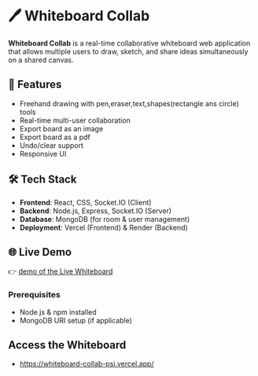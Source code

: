 # 🖊️ Whiteboard Collab

**Whiteboard Collab** is a real-time collaborative whiteboard web application that allows multiple users to draw, sketch, and share ideas simultaneously on a shared canvas.

## 🚀 Features

-  Freehand drawing with pen,eraser,text,shapes(rectangle ans circle) tools
-  Real-time multi-user collaboration
-  Export board as an image
-  Export board as a pdf
-  Undo/clear support
-  Responsive UI

## 🛠️ Tech Stack

- **Frontend**: React, CSS, Socket.IO (Client)
- **Backend**: Node.js, Express, Socket.IO (Server)
- **Database**: MongoDB  (for room & user management)
- **Deployment**: Vercel (Frontend) & Render (Backend)

## 🌐 Live Demo

👉 [demo of the Live Whiteboard](https://drive.google.com/file/d/1-57E9zXQtreDiMSHQjLveBlQWbaKKHRs/view?usp=drive_link)

### Prerequisites

- Node.js & npm installed
- MongoDB URI setup (if applicable)

## Access the Whiteboard
- https://whiteboard-collab-psi.vercel.app/
